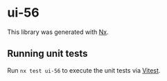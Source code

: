 # ui-56

This library was generated with [Nx](https://nx.dev).

## Running unit tests

Run `nx test ui-56` to execute the unit tests via [Vitest](https://vitest.dev/).
